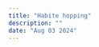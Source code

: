 ```yaml
---
title: "Habite hopping"
description: ""
date: "Aug 03 2024"
---
```



<!-- Two years ago, I didn't have any habits – my life revolved around studying, scrolling through my mobile, and sleeping.

Now, I am a professional habit hopper. Every 3 to 4 months, I try to learn something new, and if I love that activity, it becomes my new habit.

One day during my internship, my supervisor asked me, "Hey Sajda, what is your hobby?" I was shocked to realize that I didn't do anything other than coding or trying to pass university semesters. That's when I thought, "Let's start a hobby so that if someone asks, I can say I have one."

As a developer, whenever you find a bug, you always search on Google. I did that to fix the bug in my life and discovered that an easy hobby is reading books.

I bought a book called "Atomic Habits," and thanks to that book, I am now so into new activities that I have mastered some cool new hobbies I never imagined I would.
 -->
